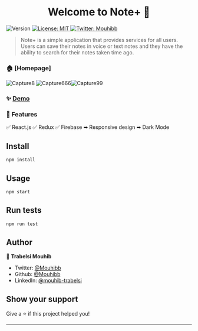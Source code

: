 <h1 align="center">Welcome to Note+ 👋</h1>
<p>
  <img alt="Version" src="https://img.shields.io/badge/version-1.0.0-blue.svg?cacheSeconds=2592000" />
  <a href="#" target="_blank">
    <img alt="License: MIT" src="https://img.shields.io/badge/License-MIT-yellow.svg" />
  </a>
  <a href="https://twitter.com/Mouhibb" target="_blank">
    <img alt="Twitter: Mouhibb" src="https://img.shields.io/twitter/follow/Mouhibb.svg?style=social" />
  </a>
</p>

> Note+ is a simple application that provides services for all users. Users can save their notes in voice or text notes and they have the ability to search for their notes taken time ago.

### 🏠 [Homepage]
![Capture8](https://user-images.githubusercontent.com/45210150/121972999-4441de80-cd74-11eb-8b3e-abcd65867ea5.PNG)
![Capture666](https://user-images.githubusercontent.com/45210150/121973405-0ee9c080-cd75-11eb-8f24-1e7e7b8d9741.PNG)![Capture99](https://user-images.githubusercontent.com/45210150/121973042-591e7200-cd74-11eb-93c3-b61c78eb831c.PNG)

### ✨ [Demo](https://note-plus-4bfc4.firebaseapp.com/)

### 🔧 Features

✅ React.js
✅ Redux
✅ Firebase
➡ Responsive design
➡ Dark Mode

## Install

```sh
npm install
```

## Usage

```sh
npm start
```

## Run tests

```sh
npm run test
```

## Author

👤 **Trabelsi Mouhib**

* Twitter: [@Mouhibb](https://twitter.com/Mouhibb)
* Github: [@Mouhibb](https://github.com/Mouhibb)
* LinkedIn: [@mouhib-trabelsi](https://linkedin.com/in/mouhib-trabelsi)

## Show your support

Give a ⭐️ if this project helped you!

***
